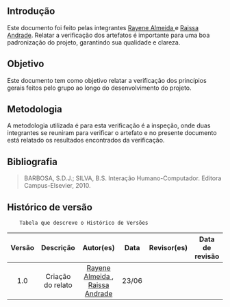 ## Introdução 
Este documento foi feito pelas integrantes [Rayene Almeida ](https://github.com/rayenealmeida) e [Raissa Andrade](https://github.com/RaissaAndradeS). Relatar a verificação dos artefatos é importante para uma boa padronização do projeto, garantindo sua qualidade e clareza.

## Objetivo
Este documento tem como objetivo relatar a verificação dos princípios gerais feitos pelo grupo ao longo do desenvolvimento do projeto.

## Metodologia
A metodologia utilizada é para esta verificação é a inspeção, onde duas integrantes se reuniram para verificar o artefato e no presente documento está relatado os resultados encontrados da verificação.

##

##

##

##




## Bibliografia
> BARBOSA, S.D.J.; SILVA, B.S. Interação Humano-Computador. Editora Campus-Elsevier, 2010.


## Histórico de versão
        Tabela que descreve o Histórico de Versões
|     Versão       |     Descrição      |      Autor(es)      | Data           |  Revisor(es)          |Data de revisão|
| :----------------------------------------------------------: | :-------------------------------: | :-------------------------------------------------: | :-------------------------------: |  :-------------------------------: | :-------------------------------: |
| 1.0 |  Criação do relato | [Rayene Almeida ](https://github.com/rayenealmeida), [Raissa Andrade](https://github.com/RaissaAndradeS)   | 23/06 |   | |